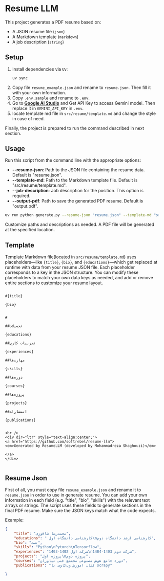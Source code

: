 # Resume LLM

This project generates a PDF resume based on:
- A JSON resume file (`json`)
- A Markdown template (`markdown`)
- A job description (`string`)

## Setup

1. Install dependencies via `UV`:
    ```bash
    uv sync
    ```
2. Copy file `resume_example.json` and rename to `resume.json`. Then fill it with your own information.
3. Copy `.env.sample` and rename to `.env`.
4. Go to [**Google AI Studio**](https://aistudio.google.com/apikey) and Get API Key to access Gemini model. Then replace it in `GEMINI_API_KEY` in `.env`.
5. locate template md file in `src/resume/template.md` and change the style in case of need.

Finally, the project is prepared to run the command described in next section.


## Usage

Run this script from the command line with the appropriate options:

- **--resume-json**: Path to the JSON file containing the resume data. Default is "resume.json".
-  **--template-md**: Path to the Markdown template file. Default is "src/resume/template.md".
-  **--job-description**: Job description for the position. This option is required.
-  **--output-pdf**: Path to save the generated PDF resume. Default is "output.pdf".


 ```bash
uv run python generate.py --resume-json "resume.json" --template-md "src/resume/template.md" --jobs-json "jobs.json"--output-dir "output"
```

Customize paths and descriptions as needed. A PDF file will be generated at the specified location.


## Template

Template Markdown file(located in `src/resume/template.md`) uses placeholders—like `{title}`, `{bio}`, and `{educations}`—which get replaced at runtime with data from your resume JSON file. Each placeholder corresponds to a key in the JSON structure. You can modify these placeholders to match your own data keys as needed, and add or remove entire sections to customize your resume layout.

```

#{title}

{bio}


#

##تحصیلات

{educations}

##تجربیات کاری

{experiences}

##مهارت‌ها

{skills}

##دوره‌ها

{courses}

##پروژه‌ها

{projects}

##انتشارات

{publications}


<br />
<div dir="ltr" style="text-align:center;">
<a href="https://github.com/softrebel/resume-llm">
<em>Generated by ResumeLLM (developed by Mohammadreza Shaghouzi)</em>

</a>
</div>


```


## Resume Json
First of all, you must copy file `resume_example.json` and rename it to `resume.json` in order to use in generate resume.
You can add your own information in each field (e.g. "title", "bio", "skills") with the relevant text arrays or strings. The script uses these fields to generate sections in the final PDF resume. Make sure the JSON keys match what the code expects.

Example:

```json
{
    "title": "محمدرضا شاقوزی",
    "educations": " کارشناسی دانشگاه اول\nکارشناسی ارشد دانشگاه دوم",
    "bio": "تست",
    "skills": "Python\nPytorch\nTensorflow",
    "experiences": "شرکت اول 1402-1403\nشرکت دوم 1403-1404",
    "projects": "پروژه اول\nپروژه دوم",
    "courses": "دوره جامع هوش مصنوعی مجتمع فنی نیاوران",
    "publications": "کتاب اموزش وب‌کاوی با scrapy"

}
```

